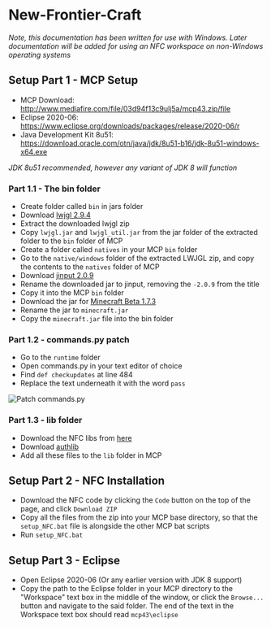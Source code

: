 # New-Frontier-Craft #
_Note, this documentation has been written for use with Windows. Later documentation will be added for using an NFC workspace on non-Windows operating systems_

## Setup Part 1 - MCP Setup ##
- MCP Download: http://www.mediafire.com/file/03d94f13c9ulj5a/mcp43.zip/file
- Eclipse 2020-06: https://www.eclipse.org/downloads/packages/release/2020-06/r
- Java Development Kit 8u51: https://download.oracle.com/otn/java/jdk/8u51-b16/jdk-8u51-windows-x64.exe

_JDK 8u51 recommended, however any variant of JDK 8 will function_

### Part 1.1 - The bin folder ###
- Create folder called `bin` in jars folder
- Download [lwjgl 2.9.4](http://ci.newdawnsoftware.com/job/LWJGL-git-dist/lastBuild/artifact/dist/lwjgl-2.9.4.zip)
- Extract the downloaded lwjgl zip
- Copy `lwjgl.jar` and `lwjgl_util.jar` from the jar folder of the extracted folder to the `bin` folder of MCP
- Create a folder called `natives` in your MCP `bin` folder
- Go to the `native/windows` folder of the extracted LWJGL zip, and copy the contents to the `natives` folder of MCP
- Download [jinput 2.0.9](https://repo1.maven.org/maven2/net/java/jinput/jinput/2.0.9/jinput-2.0.9.jar)
- Rename the downloaded jar to jinput, removing the `-2.0.9` from the title
- Copy it into the MCP `bin` folder 
- Download the jar for [Minecraft Beta 1.7.3](https://launcher.mojang.com/v1/objects/43db9b498cb67058d2e12d394e6507722e71bb45/client.jar)
- Rename the jar to `minecraft.jar`
- Copy the `minecraft.jar` file into the bin folder

### Part 1.2 - commands.py patch ###
- Go to the `runtime` folder
- Open commands.py in your text editor of choice
- Find `def checkupdates` at line 484
- Replace the text underneath it with the word `pass`

![Patch commands.py](https://cdn.discordapp.com/attachments/459889822291591179/682445814341304341/Capture.PNG)

### Part 1.3 - lib folder ###
- Download the NFC libs from [here](https://www.mediafire.com/file/kkc1ugzuoyx6zim/lib.zip/file)
- Download [authlib](https://libraries.minecraft.net/com/mojang/authlib/1.5.25/authlib-1.5.25.jar)
- Add all these files to the `lib` folder in MCP

## Setup Part 2 - NFC Installation ##
- Download the NFC code by clicking the `Code` button on the top of the page, and click `Download ZIP`
- Copy all the files from the zip into your MCP base directory, so that the `setup_NFC.bat` file is alongside the other MCP bat scripts
- Run `setup_NFC.bat`

## Setup Part 3 - Eclipse ##
- Open Eclipse 2020-06 (Or any earlier version with JDK 8 support)
- Copy the path to the Eclipse folder in your MCP directory to the "Workspace" text box in the middle of the window, or click the `Browse...` button and navigate to the said folder. The end of the text in the Workspace text box should read `mcp43\eclipse`
